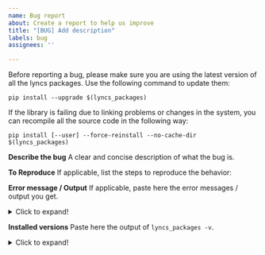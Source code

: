 ```yaml
---
name: Bug report
about: Create a report to help us improve
title: "[BUG] Add description"
labels: bug
assignees: ''

---
```


Before reporting a bug, please make sure you are using the latest version
of all the lyncs packages. Use the following command to update them:

```
pip install --upgrade $(lyncs_packages)
```

If the library is failing due to linking problems or changes in the system,
you can recompile all the source code in the following way:

```
pip install [--user] --force-reinstall --no-cache-dir $(lyncs_packages)
```

**Describe the bug**
A clear and concise description of what the bug is.

**To Reproduce**
If applicable, list the steps to reproduce the behavior:

**Error message / Output**
If applicable, paste here the error messages / output you get.

<details>
  <summary>Click to expand!</summary>
  
  ```
  # PASTE HERE
  ```
</details>

**Installed versions**
Paste here the output of `lyncs_packages -v`.

<details>
  <summary>Click to expand!</summary>
  
  ```
  # PASTE HERE
  ```
</details>
